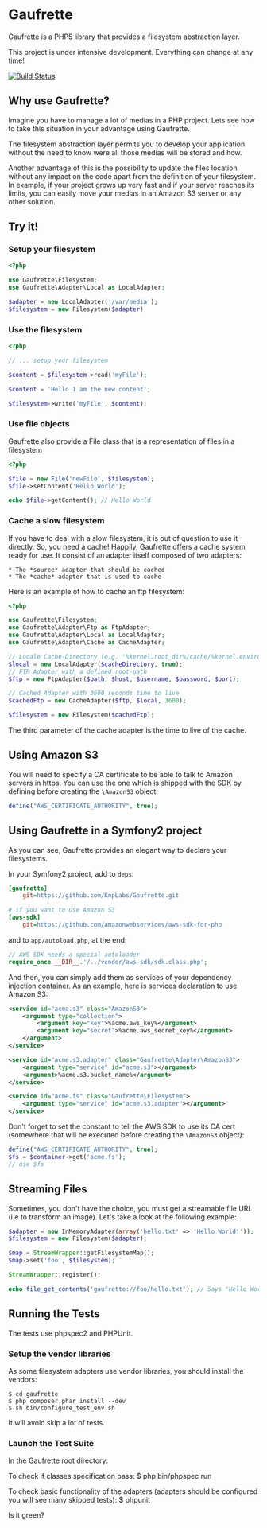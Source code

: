 Gaufrette
=========

Gaufrette is a PHP5 library that provides a filesystem abstraction layer.

This project is under intensive development. Everything can change at any time!

[![Build Status](https://secure.travis-ci.org/KnpLabs/Gaufrette.png)](http://travis-ci.org/KnpLabs/Gaufrette)

Why use Gaufrette?
------------------

Imagine you have to manage a lot of medias in a PHP project. Lets see how to
take this situation in your advantage using Gaufrette.

The filesystem abstraction layer permits you to develop your application without
the need to know were all those medias will be stored and how.

Another advantage of this is the possibility to update the files location
without any impact on the code apart from the definition of your filesystem.
In example, if your project grows up very fast and if your server reaches its
limits, you can easily move your medias in an Amazon S3 server or any other
solution.

Try it!
-------

### Setup your filesystem

```php
<?php

use Gaufrette\Filesystem;
use Gaufrette\Adapter\Local as LocalAdapter;

$adapter = new LocalAdapter('/var/media');
$filesystem = new Filesystem($adapter)
```

### Use the filesystem

```php
<?php

// ... setup your filesystem

$content = $filesystem->read('myFile');

$content = 'Hello I am the new content';

$filesystem->write('myFile', $content);
```

### Use file objects

Gaufrette also provide a File class that is a representation of files in a filesystem

```php
<?php

$file = new File('newFile', $filesystem);
$file->setContent('Hello World');

echo $file->getContent(); // Hello World
```

### Cache a slow filesystem

If you have to deal with a slow filesystem, it is out of question to use it directly.
So, you need a cache! Happily, Gaufrette offers a cache system ready for use.
It consist of an adapter itself composed of two adapters:

    * The *source* adapter that should be cached
    * The *cache* adapter that is used to cache

Here is an example of how to cache an ftp filesystem:

```php
<?php

use Gaufrette\Filesystem;
use Gaufrette\Adapter\Ftp as FtpAdapter;
use Gaufrette\Adapter\Local as LocalAdapter;
use Gaufrette\Adapter\Cache as CacheAdapter;

// Locale Cache-Directory (e.g. '%kernel.root_dir%/cache/%kernel.environment%/filesystem') with create = true
$local = new LocalAdapter($cacheDirectory, true);
// FTP Adapter with a defined root-path
$ftp = new FtpAdapter($path, $host, $username, $password, $port);

// Cached Adapter with 3600 seconds time to live
$cachedFtp = new CacheAdapter($ftp, $local, 3600);

$filesystem = new Filesystem($cachedFtp);
```

The third parameter of the cache adapter is the time to live of the cache.

Using Amazon S3
---------------
You will need to specify a CA certificate to be able to talk to Amazon servers
in https. You can use the one which is shipped with the SDK by defining before
creating the ``\AmazonS3`` object:

```php
define("AWS_CERTIFICATE_AUTHORITY", true);
```

Using Gaufrette in a Symfony2 project
-------------------------------------

As you can see, Gaufrette provides an elegant way to declare your filesystems.

In your Symfony2 project, add to ``deps``:

```ini
[gaufrette]
    git=https://github.com/KnpLabs/Gaufrette.git

# if you want to use Amazon S3
[aws-sdk]
    git=https://github.com/amazonwebservices/aws-sdk-for-php
```

and to ``app/autoload.php``, at the end:

```php
// AWS SDK needs a special autoloader
require_once __DIR__.'/../vendor/aws-sdk/sdk.class.php';
```

And then, you can simply add them as services of your dependency injection container.
As an example, here is services declaration to use Amazon S3:

```xml
<service id="acme.s3" class="AmazonS3">
    <argument type="collection">
        <argument key="key">%acme.aws_key%</argument>
        <argument key="secret">%acme.aws_secret_key%</argument>
    </argument>
</service>

<service id="acme.s3.adapter" class="Gaufrette\Adapter\AmazonS3">
    <argument type="service" id="acme.s3"></argument>
    <argument>%acme.s3.bucket_name%</argument>
</service>

<service id="acme.fs" class="Gaufrette\Filesystem">
    <argument type="service" id="acme.s3.adapter"></argument>
</service>
```

Don't forget to set the constant to tell the AWS SDK to use its CA cert (somewhere
that will be executed before creating the ``\AmazonS3`` object):
```php
define("AWS_CERTIFICATE_AUTHORITY", true);
$fs = $container->get('acme.fs');
// use $fs
```

Streaming Files
---------------

Sometimes, you don't have the choice, you must get a streamable file URL (i.e
to transform an image). Let's take a look at the following example:

```php
$adapter = new InMemoryAdapter(array('hello.txt' => 'Hello World!'));
$filesystem = new Filesystem($adapter);

$map = StreamWrapper::getFilesystemMap();
$map->set('foo', $filesystem);

StreamWrapper::register();

echo file_get_contents('gaufrette://foo/hello.txt'); // Says "Hello World!"
```

Running the Tests
-----------------

The tests use phpspec2 and PHPUnit.

### Setup the vendor libraries

As some filesystem adapters use vendor libraries, you should install the vendors:

    $ cd gaufrette
    $ php composer.phar install --dev
    $ sh bin/configure_test_env.sh

It will avoid skip a lot of tests.

### Launch the Test Suite

In the Gaufrette root directory:

To check if classes specification pass:
    $ php bin/phpspec run

To check basic functionality of the adapters (adapters should be configured you will see many skipped tests):
    $ phpunit

Is it green?
